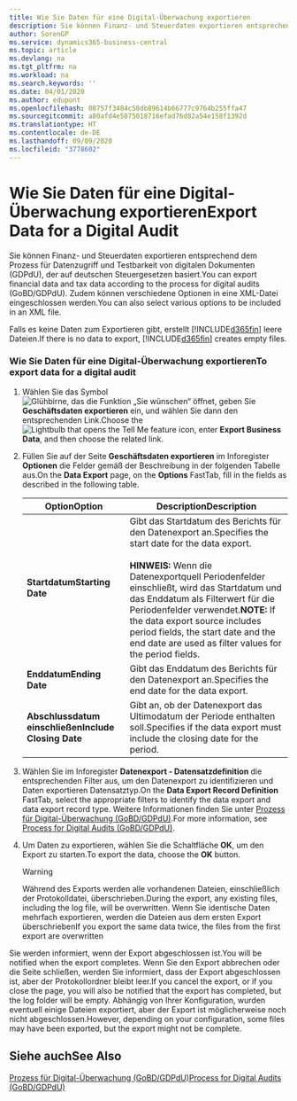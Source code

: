 ```yaml
---
title: Wie Sie Daten für eine Digital-Überwachung exportieren
description: Sie können Finanz- und Steuerdaten exportieren entsprechend dem Prozess für Datenzugriff und Testbarkeit von digitalen Dokumenten (GDPdU), der auf deutschen Steuergesetzen basiert. Zudem können verschiedene Optionen in eine XML-Datei eingeschlossen werden.
author: SorenGP
ms.service: dynamics365-business-central
ms.topic: article
ms.devlang: na
ms.tgt_pltfrm: na
ms.workload: na
ms.search.keywords: ''
ms.date: 04/01/2020
ms.author: edupont
ms.openlocfilehash: 08757f3484c58db89614b66777c9764b255ffa47
ms.sourcegitcommit: a80afd4e5075018716efad76d82a54e158f1392d
ms.translationtype: HT
ms.contentlocale: de-DE
ms.lasthandoff: 09/09/2020
ms.locfileid: "3778602"
---
```

# <a name="export-data-for-a-digital-audit"></a><span data-ttu-id="be424-104">Wie Sie Daten für eine Digital-Überwachung exportieren</span><span class="sxs-lookup"><span data-stu-id="be424-104">Export Data for a Digital Audit</span></span>
<span data-ttu-id="be424-105">Sie können Finanz- und Steuerdaten exportieren entsprechend dem Prozess für Datenzugriff und Testbarkeit von digitalen Dokumenten (GDPdU), der auf deutschen Steuergesetzen basiert.</span><span class="sxs-lookup"><span data-stu-id="be424-105">You can export financial data and tax data according to the process for digital audits (GoBD/GDPdU).</span></span> <span data-ttu-id="be424-106">Zudem können verschiedene Optionen in eine XML-Datei eingeschlossen werden.</span><span class="sxs-lookup"><span data-stu-id="be424-106">You can also select various options to be included in an XML file.</span></span>  

<span data-ttu-id="be424-107">Falls es keine Daten zum Exportieren gibt, erstellt [!INCLUDE[d365fin](../../includes/d365fin_md.md)] leere Dateien.</span><span class="sxs-lookup"><span data-stu-id="be424-107">If there is no data to export, [!INCLUDE[d365fin](../../includes/d365fin_md.md)] creates empty files.</span></span>  

### <a name="to-export-data-for-a-digital-audit"></a><span data-ttu-id="be424-108">Wie Sie Daten für eine Digital-Überwachung exportieren</span><span class="sxs-lookup"><span data-stu-id="be424-108">To export data for a digital audit</span></span>

1.  <span data-ttu-id="be424-109">Wählen Sie das Symbol ![Glühbirne, das die Funktion „Sie wünschen“ öffnet](../../media/ui-search/search_small.png "Sagen Sie mir, was Sie tun wollen"), geben Sie **Geschäftsdaten exportieren** ein, und wählen Sie dann den entsprechenden Link.</span><span class="sxs-lookup"><span data-stu-id="be424-109">Choose the ![Lightbulb that opens the Tell Me feature](../../media/ui-search/search_small.png "Tell me what you want to do") icon, enter **Export Business Data**, and then choose the related link.</span></span>  

2.  <span data-ttu-id="be424-110">Füllen Sie auf der Seite **Geschäftsdaten exportieren** im Inforegister **Optionen** die Felder gemäß der Beschreibung in der folgenden Tabelle aus.</span><span class="sxs-lookup"><span data-stu-id="be424-110">On the **Data Export** page, on the **Options** FastTab, fill in the fields as described in the following table.</span></span>  

    |<span data-ttu-id="be424-111">Option</span><span class="sxs-lookup"><span data-stu-id="be424-111">Option</span></span>|<span data-ttu-id="be424-112">Description</span><span class="sxs-lookup"><span data-stu-id="be424-112">Description</span></span>|  
    |----------------------------------|---------------------------------------|  
    |<span data-ttu-id="be424-113">**Startdatum**</span><span class="sxs-lookup"><span data-stu-id="be424-113">**Starting Date**</span></span>|<span data-ttu-id="be424-114">Gibt das Startdatum des Berichts für den Datenexport an.</span><span class="sxs-lookup"><span data-stu-id="be424-114">Specifies the start date for the data export.</span></span><br /><br /> <span data-ttu-id="be424-115">**HINWEIS:** Wenn die Datenexportquell Periodenfelder einschließt, wird das Startdatum und das Enddatum als Filterwert für die Periodenfelder verwendet.</span><span class="sxs-lookup"><span data-stu-id="be424-115">**NOTE:** If the data export source includes period fields, the start date and the end date are used as filter values for the period fields.</span></span>|  
    |<span data-ttu-id="be424-116">**Enddatum**</span><span class="sxs-lookup"><span data-stu-id="be424-116">**Ending Date**</span></span>|<span data-ttu-id="be424-117">Gibt das Enddatum des Berichts für den Datenexport an.</span><span class="sxs-lookup"><span data-stu-id="be424-117">Specifies the end date for the data export.</span></span>|  
    |<span data-ttu-id="be424-118">**Abschlussdatum einschließen**</span><span class="sxs-lookup"><span data-stu-id="be424-118">**Include Closing Date**</span></span>|<span data-ttu-id="be424-119">Gibt an, ob der Datenexport das Ultimodatum der Periode enthalten soll.</span><span class="sxs-lookup"><span data-stu-id="be424-119">Specifies if the data export must include the closing date for the period.</span></span>|  

3.  <span data-ttu-id="be424-120">Wählen Sie im Inforegister **Datenexport - Datensatzdefinition** die entsprechenden Filter aus, um den Datenexport zu identifizieren und Daten exportieren Datensatztyp.</span><span class="sxs-lookup"><span data-stu-id="be424-120">On the **Data Export Record Definition** FastTab, select the appropriate filters to identify the data export and data export record type.</span></span> <span data-ttu-id="be424-121">Weitere Informationen finden Sie unter [Prozess für Digital-Überwachung (GoBD/GDPdU)](process-for-digital-audits.md).</span><span class="sxs-lookup"><span data-stu-id="be424-121">For more information, see [Process for Digital Audits (GoBD/GDPdU)](process-for-digital-audits.md).</span></span>  

4.  <span data-ttu-id="be424-122">Um Daten zu exportieren, wählen Sie die Schaltfläche **OK**, um den Export zu starten.</span><span class="sxs-lookup"><span data-stu-id="be424-122">To export the data, choose the **OK** button.</span></span>  

    > [!WARNING]  
    >  <span data-ttu-id="be424-123">Während des Exports werden alle vorhandenen Dateien, einschließlich der Protokolldatei, überschrieben.</span><span class="sxs-lookup"><span data-stu-id="be424-123">During the export, any existing files, including the log file, will be overwritten.</span></span> <span data-ttu-id="be424-124">Wenn Sie identische Daten mehrfach exportieren, werden die Dateien aus dem ersten Export überschrieben</span><span class="sxs-lookup"><span data-stu-id="be424-124">If you export the same data twice, the files from the first export are overwritten</span></span>  

 <span data-ttu-id="be424-125">Sie werden informiert, wenn der Export abgeschlossen ist.</span><span class="sxs-lookup"><span data-stu-id="be424-125">You will be notified when the export completes.</span></span> <span data-ttu-id="be424-126">Wenn Sie den Export abbrechen oder die Seite schließen, werden Sie informiert, dass der Export abgeschlossen ist, aber der Protokollordner bleibt leer.</span><span class="sxs-lookup"><span data-stu-id="be424-126">If you cancel the export, or if you close the page, you will also be notified that the export has completed, but the log folder will be empty.</span></span> <span data-ttu-id="be424-127">Abhängig von Ihrer Konfiguration, wurden eventuell einige Dateien exportiert, aber der Export ist möglicherweise noch nicht abgeschlossen.</span><span class="sxs-lookup"><span data-stu-id="be424-127">However, depending on your configuration, some files may have been exported, but the export might not be complete.</span></span>  

## <a name="see-also"></a><span data-ttu-id="be424-128">Siehe auch</span><span class="sxs-lookup"><span data-stu-id="be424-128">See Also</span></span>  
[<span data-ttu-id="be424-129">Prozess für Digital-Überwachung (GoBD/GDPdU)</span><span class="sxs-lookup"><span data-stu-id="be424-129">Process for Digital Audits (GoBD/GDPdU)</span></span>](process-for-digital-audits.md)
